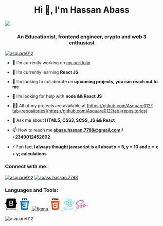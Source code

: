 <h1 align="center">Hi 👋, I'm Hassan Abass</h1>
<img src = "[[https://www.google.com/url?sa=i&url=https%3A%2F%2Fwww.cyberark.com%2Fresources%2Fblog%2Fsecure-developer-workstations-without-slowing-them-down&psig=AOvVaw1zjHsW9bNAtP_O-Vsnt2mz&ust=1672328151546000&source=images&cd=vfe&ved=0CBAQjRxqFwoTCMDki_7RnPwCFQAAAAAdAAAAABAR](https://camo.githubusercontent.com/cae12fddd9d6982901d82580bdf321d81fb299141098ca1c2d4891870827bf17/68747470733a2f2f6d69726f2e6d656469756d2e636f6d2f6d61782f313336302f302a37513379765349765f7430696f4a2d5a2e676966)](https://camo.githubusercontent.com/cae12fddd9d6982901d82580bdf321d81fb299141098ca1c2d4891870827bf17/68747470733a2f2f6d69726f2e6d656469756d2e636f6d2f6d61782f313336302f302a37513379765349765f7430696f4a2d5a2e676966)">
<h3 align="center">An Educationist, frontend engineer, crypto and web 3 enthusiast</h3>

<p align="left"> <a href="https://twitter.com/asquare012" target="blank"><img src="https://img.shields.io/twitter/follow/asquare012?logo=twitter&style=for-the-badge" alt="asquare012" /></a> </p>

- 🔭 I’m currently working on [my portfolio](https://asquare012.github.io/portfolio)

- 🌱 I’m currently learning **React JS**

- 👯 I’m looking to collaborate on **upcoming projects, you can reach out to me**

- 🤝 I’m looking for help with **node && React JS**

- 👨‍💻 All of my projects are available at [https://github.com/Asquare012?tab=repositories](https://github.com/Asquare012?tab=repositories)

- 💬 Ask me about **HTML5, CSS3, SCSS, JS && React**

- 📫 How to reach me **abass.hassan.7798@gmail.com / +2349012452602**

- ⚡ Fun fact **i always thought javascript is all about x = 5, y = 10 and z = x + y; calculations**

<h3 align="left">Connect with me:</h3>
<p align="left">
<a href="https://twitter.com/asquare012" target="blank"><img align="center" src="https://raw.githubusercontent.com/rahuldkjain/github-profile-readme-generator/master/src/images/icons/Social/twitter.svg" alt="asquare012" height="30" width="40" /></a>
<a href="https://fb.com/abass.hassan.7798" target="blank"><img align="center" src="https://raw.githubusercontent.com/rahuldkjain/github-profile-readme-generator/master/src/images/icons/Social/facebook.svg" alt="abass.hassan.7798" height="30" width="40" /></a>
</p>

<h3 align="left">Languages and Tools:</h3>
<p align="left"> <a href="https://getbootstrap.com" target="_blank" rel="noreferrer"> <img src="https://raw.githubusercontent.com/devicons/devicon/master/icons/bootstrap/bootstrap-plain-wordmark.svg" alt="bootstrap" width="40" height="40"/> </a> <a href="https://www.w3schools.com/css/" target="_blank" rel="noreferrer"> <img src="https://raw.githubusercontent.com/devicons/devicon/master/icons/css3/css3-original-wordmark.svg" alt="css3" width="40" height="40"/> </a> <a href="https://www.figma.com/" target="_blank" rel="noreferrer"> <img src="https://www.vectorlogo.zone/logos/figma/figma-icon.svg" alt="figma" width="40" height="40"/> </a> <a href="https://www.w3.org/html/" target="_blank" rel="noreferrer"> <img src="https://raw.githubusercontent.com/devicons/devicon/master/icons/html5/html5-original-wordmark.svg" alt="html5" width="40" height="40"/> </a> <a href="https://reactjs.org/" target="_blank" rel="noreferrer"> <img src="https://raw.githubusercontent.com/devicons/devicon/master/icons/react/react-original-wordmark.svg" alt="react" width="40" height="40"/> </a> <a href="https://sass-lang.com" target="_blank" rel="noreferrer"> <img src="https://raw.githubusercontent.com/devicons/devicon/master/icons/sass/sass-original.svg" alt="sass" width="40" height="40"/> </a> </p>

<p><img align="center" src="https://github-readme-stats.vercel.app/api/top-langs?username=asquare012&show_icons=true&locale=en&layout=compact" alt="asquare012" /></p>
